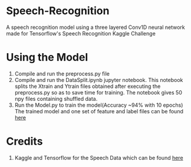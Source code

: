# Speech-Recognition
A speech recognition model using a three layered Conv1D neural network made for Tensorflow's Speech Recognition Kaggle Challenge 
# Using the Model
1. Compile and run the preprocess.py file
2. Compile and run the DataSplit.ipynb jupyter notebook. This notebook splits the Xtrain and Ytrain files obtained after executing the preprocess.py so as to save time for training. The notebook gives 50 npy files containing shuffled data.
3. Run the Model.py to train the model(Accuracy ~94% with 10 epochs)
The trained model and one set of feature and label files can be found <a href="https://drive.google.com/open?id=1ZoDwWZUbLIkJQYqaYDr2U3J16msidoF8">here</a>
# Credits
1. Kaggle and Tensorflow for the Speech Data which can be found <a href="https://www.kaggle.com/c/tensorflow-speech-recognition-challenge">here</a>
